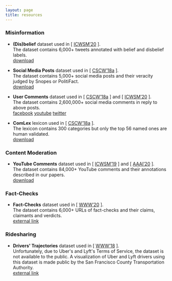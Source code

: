 ```yaml
---
layout: page
title: resources
---
```

### Misinformation

* **(Dis)belief** dataset used in \[ [ICWSM’20](/publications/icwsm20_paper.pdf) \].  
The dataset contains 6,000+ tweets annotated with belief and disbelief labels.  
[<span class="label label-grey">download</span>](annotations.zip)

* **Social Media Posts** dataset used in \[ [CSCW’18a](/publications/cscw18a_paper.pdf) \].  
The dataset contains 5,000+ social media posts and their veracity judged by Snopes or PolitiFact.  
[<span class="label label-grey">download</span>](factchecks.csv)

* **User Comments** dataset used in \[ [CSCW’18a](/publications/cscw18a_paper.pdf) \] and \[ [ICWSM’20](/publications/icwsm20_paper.pdf) \].  
The dataset contains 2,600,000+ social media comments in reply to above posts.  
[<span class="label label-grey">facebook</span>](comments/facebook.bz2) [<span class="label label-grey">youtube</span>](comments/youtube.bz2) [<span class="label label-grey">twitter</span>](comments/twitter.bz2)

* **ComLex** lexicon used in \[ [CSCW’18a](/publications/cscw18a_paper.pdf) \].  
The lexicon contains 300 categories but only the top 56 named ones are human validated.  
[<span class="label label-grey">download</span>](ComLex.csv)

### Content Moderation

* **YouTube Comments** dataset used in \[ [ICWSM’19](/publications/icwsm19_paper.pdf) \] and \[ [AAAI’20](/publications/aaai20_paper.pdf) \].  
The dataset contains 84,000+ YouTube comments and their annotations described in our papers.  
[<span class="label label-grey">download</span>](youtube_comments.csv)

### Fact-Checks

* **Fact-Checks** dataset used in \[ [WWW’20](/publications/www20_paper.pdf) \].  
The dataset contains 6,000+ URLs of fact-checks and their claims, claimants and verdicts.  
[<span class="label label-grey">external link</span>](https://datacommons.org/factcheck)

### Ridesharing

* **Drivers' Trajectories** dataset used in \[ [WWW’18](/publications/www18_paper.pdf) \].  
Unfortunately, due to Uber's and Lyft's Terms of Service, the dataset is not available to the public. A visualization of Uber and Lyft drivers using this dataset is made public by the San Francisco County Transportation Authority.  
[<span class="label label-grey">external link</span>](https://tncstoday.sfcta.org)
